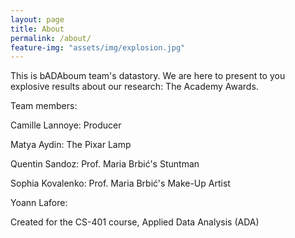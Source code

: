```yaml
---
layout: page
title: About
permalink: /about/
feature-img: "assets/img/explosion.jpg"
---
```


This is bADAboum team's datastory. We are here to present to you explosive results about our research: The Academy Awards. 

Team members:

Camille Lannoye: Producer

Matya Aydin: The Pixar Lamp

Quentin Sandoz: Prof. Maria Brbić's Stuntman

Sophia Kovalenko: Prof. Maria Brbić's Make-Up Artist

Yoann Lafore: 

 
Created for the CS-401 course, Applied Data Analysis (ADA)